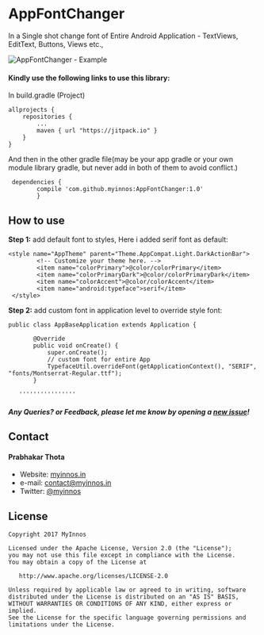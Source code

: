 # AppFontChanger
In a Single shot change font of Entire Android Application - TextViews, EditText, Buttons, Views etc., 

 ![AppFontChanger - Example](https://s19.postimg.org/j4ivto00z/singleshot_custom_font.png)
  
#### Kindly use the following links to use this library:

In build.gradle (Project)

	allprojects {
		repositories {
			...
			maven { url "https://jitpack.io" }
		}
	}
	
And then in the other gradle file(may be your app gradle or your own module library gradle, but never add in both of them to avoid conflict.)
	
	 dependencies {
            compile 'com.github.myinnos:AppFontChanger:1.0'
	        }
	
How to use
-----
**Step 1:** add default font to styles, Here i added serif font as default:

```
<style name="AppTheme" parent="Theme.AppCompat.Light.DarkActionBar">
        <!-- Customize your theme here. -->
        <item name="colorPrimary">@color/colorPrimary</item>
        <item name="colorPrimaryDark">@color/colorPrimaryDark</item>
        <item name="colorAccent">@color/colorAccent</item>
        <item name="android:typeface">serif</item>
 </style>
```
 
 **Step 2:** add custom font in application level to override style font:

 ```
 public class AppBaseApplication extends Application {
 
    	@Override
    	public void onCreate() {
        	super.onCreate();
        	// custom font for entire App
        	TypefaceUtil.overrideFont(getApplicationContext(), "SERIF", "fonts/Montserrat-Regular.ttf");
    	}
	
	''''''''''''''''
```
##### Any Queries? or Feedback, please let me know by opening a [new issue](https://github.com/myinnos/SingleShotFontChange/issues/new)!

## Contact
#### Prabhakar Thota
* Website: [myinnos.in](http://www.myinnos.in "Prabhakar Thota")
* e-mail: contact@myinnos.in
* Twitter: [@myinnos](https://twitter.com/myinnos "Prabhakar Thota on twitter")         

License
-------

    Copyright 2017 MyInnos

    Licensed under the Apache License, Version 2.0 (the "License");
    you may not use this file except in compliance with the License.
    You may obtain a copy of the License at

       http://www.apache.org/licenses/LICENSE-2.0

    Unless required by applicable law or agreed to in writing, software
    distributed under the License is distributed on an "AS IS" BASIS,
    WITHOUT WARRANTIES OR CONDITIONS OF ANY KIND, either express or implied.
    See the License for the specific language governing permissions and
    limitations under the License.

   
